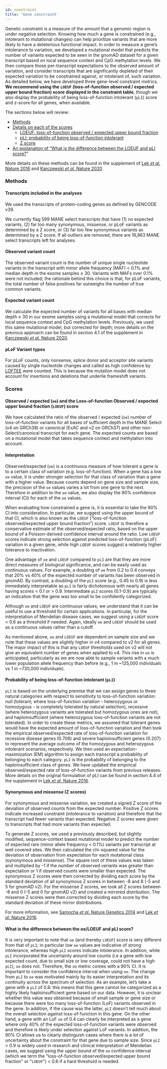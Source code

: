 ```yaml
---
id: constraint
title: 'Gene constraint'
---
```


Genetic constraint is a measure of the amount that a genomic region is under negative selection. Knowing how much a gene is constrained (e.g., intolerant to mutational changes) can help prioritize variants that are more likely to have a deleterious functional impact. In order to measure a gene’s intolerance to variation, we developed a mutational model that predicts the number of variants expected to be seen in the gnomAD dataset for a given transcript based on local sequence context and CpG methylation levels. We then compare those per-transcript expectations to the observed amount of variation, and consider transcripts that are significantly depleted of their expected variation to be constrained against, or intolerant of, such variation. As detailed below, we have developed three gene-level constraint metrics. **We recommend using the `LOEUF` (loss-of-function observed / expected upper bound fraction) score displayed in the constraint table**, though we also display the probability of being loss-of-function intolerant (`pLI`) score and z-score for all genes, when available.

The sections below will review:

- [Methods](/help/constraint#methods)
- [Details on each of the scores](/help/constraint#scores)
  - [LOEUF: loss-of-function observed / expected upper bound fraction](/help/constraint#loeuf)
  - [pLI: probability of being loss-of-function intolerant](/help/constraint#pli)
  - [Z score](/help/constraint#z-score)
- [An explanation of “What is the difference between the LOEUF and pLI score?](/help/constraint#loeuf-vs-pli)”

More details on these methods can be found in the supplement of [Lek _et al._ Nature 2016](https://www.nature.com/articles/nature19057) and [Karczewski _et al._ Nature 2020](https://www.nature.com/articles/s41586-020-2308-7).

### <a id="methods"></a> Methods

#### Transcripts included in the analyses

We used the transcripts of protein-coding genes as defined by GENCODE v39.

We currently flag 599 MANE select transcripts that have (1) no expected variants, (2) far too many synonymous, missense, or pLoF variants as determined by a Z score, or (3) far too few synonymous variants as determined by a Z score. If all outliers are removed, there are 16,863 MANE select transcripts left for analyses.

#### Observed variant count

The observed variant count is the number of unique single nucleotide variants in the transcript with minor allele frequency (MAF) < 0.1% and median depth in the exome samples ≥ 30. Variants with MAFs over 0.1% were not included; the rationale behind this choice is that, for pLoF variants, the total number of false positives far outweighs the number of true common variants.

#### Expected variant count

We calculate the expected number of variants for all bases with median depth ≥ 30 in our exome samples using a mutational model that corrects for local sequence context and CpG methylation levels. Previously, we used this same mutational model, but corrected for depth; more details on the previous approach can be found in section 4.1 of the supplement in [Karczewski _et al._ Nature 2020](https://www.nature.com/articles/s41586-020-2308-7).

#### pLoF Variant types

For pLoF counts, only nonsense, splice donor and acceptor site variants caused by single nucleotide changes and called as high confidence by [LOFTEE](https://gnomad.broadinstitute.org/help/vep#loftee) were counted. This is because the mutation model does not account for insertions and deletions that underlie frameshift variants.

### <a id="scores"></a>Scores

#### <a id="loeuf"></a>Observed / expected (`oe`) and the Loss-of-function Observed / expected upper bound fraction (`LOEUF`) score

We have calculated the ratio of the observed / expected (`oe`) number of loss-of-function variants for all bases of sufficient depth in the MANE Select (v4 on GRCh38) or canonical (ExAC and v2 on GRCh37) and other non-Select/canonical transcript for each gene. The expected counts are based on a mutational model that takes sequence context and methylation into account.

#### Interpretation

Observed/expected (`oe`) is a continuous measure of how tolerant a gene is to a certain class of variation (e.g. loss-of-function). When a gene has a low `oe` value, it is under stronger selection for that class of variation than a gene with a higher value. Because counts depend on gene size and sample size, the precision of the `oe` values varies a lot from one gene to the next. Therefore in addition to the `oe` value, we also display the 90% confidence interval (CI) for each of the `oe` values.

When evaluating how constrained a gene is, it is essential to take the 90% CI into consideration. In particular, we suggest using the upper bound of that CI, which is also known as the `LOEUF` (“loss-of-function observed/expected upper bound fraction”) score. `LOEUF` is therefore a conservative estimate of the observed/expected ratio, based on the upper bound of a Poisson-derived confidence interval around the ratio. Low `LOEUF` scores indicate strong selection against predicted loss-of-function (pLoF) variation in a given gene, while high `LOEUF` scores suggest a relatively higher tolerance to inactivation.

One advantage of `oe` and `LOEUF` compared to `pLI` are that they are more direct measures of biological significance, and can be easily used as continuous values. For example, a doubling of `oe` from 0.2 to 0.4 conveys that 20% vs 40% of the expected number of variants has been observed in gnomAD. By contrast, a doubling of the `pLI` score (e.g., 0.45 to 0.9) is less immediately interpretable as `pLI` is fairly dichotomous with nearly all genes having scores < 0.1 or > 0.9. Intermediate `pLI` scores (0.1-0.9) are typically an indication that the gene was too small to be confidently categorized.

Although `oe` and `LOEUF` are continuous values, we understand that it can be useful to use a threshold for certain applications. In particular, for the interpretation of Mendelian disease cases, we suggest using a `LOEUF` score < 0.6 as a threshold if needed. Again, ideally `oe` and `LOEUF` should be used as a continuous values rather than a cutoff.

As mentioned above, `oe` and `LOEUF` are dependent on sample size and we note that these values are slightly higher in v4 compared to v2 for all genes. The major impact of this is that any `LOEUF` thresholds used on v2 will not give an equivalent number of genes when applied to v4. This rise in `oe` is anticipated, particularly as we are now able to sample variants with a much lower population allele frequency than before (e.g., 1 in ~125,000 individuals vs 1 in ~730,000 individuals).

#### <a id="pli"></a>Probability of being loss-of-function intolerant (`pLI`)

`pLI` is based on the underlying premise that we can assign genes to three natural categories with respect to sensitivity to loss-of-function variation: null (tolerant; where loss-of-function variation – heterozygous or homozygous - is completely tolerated by natural selection), recessive (where heterozygous variants are tolerated but homozygous ones are not), and haploinsufficient (where heterozygous loss-of-function variants are not tolerated). In order to create these metrics, we assumed that tolerant genes would have the expected amount of loss-of-function variation and then took the empirical observed/expected rate of loss-of-function variation for recessive disease genes (0.706) and severe haploinsufficient genes (0.207) to represent the average outcome of the homozygous and heterozygous intolerant scenarios, respectively. We then used an expectation-maximization (EM) algorithm to assign each transcript a probability of belonging to each category. `pLI` is the probability of belonging to the haploinsufficient class of genes. We have updated the empirical observed/expected rate of loss-of-function variants from previous releases. More details on the original formulation of pLI can be found in section 4.4 of the supplement in [Lek _et al._ Nature 2016](https://www.nature.com/articles/nature19057).

#### <a id="z-score"></a>Synonymous and missense (Z scores)

For synonymous and missense variation, we created a signed Z score of the deviation of observed counts from the expected number. Positive Z scores indicate increased constraint (intolerance to variation) and therefore that the transcript had fewer variants than expected. Negative Z scores were given to transcripts that had more variants than expected.

To generate Z scores, we used a previously described, but slightly modified, sequence-context based mutational model to predict the number of expected rare (minor allele frequency < 0.1%) variants per transcript at well covered sites. We then calculated the chi-squared value for the deviation of observation from expectation for each mutational class (synonymous and missense). The square root of these values was taken and multiplied by -1 if the number of observed variants was greater than expectation or 1 if observed counts were smaller than expected. The synonymous Z scores were then corrected by dividing each score by the standard deviation of all synonymous Z scores in between -8 and 8 (-5 and 5 for gnomAD v2). For the missense Z scores, we took all Z scores between -8 and 0 (-5 and 0 for gnomAD v2) and created a mirrored distribution. The missense Z scores were then corrected by dividing each score by the standard deviation of these mirror distributions.

For more information, see [Samocha _et al._ Nature Genetics 2014](https://www.nature.com/articles/ng.3050) and [Lek _et al._ Nature 2016](https://www.nature.com/articles/nature19057).

#### <a id="loeuf-vs-pli"></a>What is the difference between the oe/LOEUF and pLI score?

It is very important to note that `oe` (and thereby `LOEUF`) score is very different from that of `pLI`; in particular low `oe` values are indicative of strong intolerance, whereas high `pLI` scores indicate intolerance. In addition, while `pLI` incorporated the uncertainty around low counts (i.e a gene with low expected count, due to small size or low coverage, could not have a high `pLI`), `oe` does not. Therefore, the `oe` metric comes with a 90% CI. It is important to consider the confidence interval when using `oe`. The change from `pLI` to `oe` was motivated mainly by its easier interpretation and its continuity across the spectrum of selection. As an example, let’s take a gene with a `pLI` of 0.8: this means that this gene cannot be categorized as a highly likely haploinsufficient gene based on our data. However, it is unclear whether this value was obtained because of small sample or gene size or because there were too many loss-of-function (LoF) variants observed in the gene. In addition, if the cause was the latter, `pLI` doesn’t tell much about the overall selection against loss-of-function in this gene. On the other hand, a gene with an LoF `oe` of 0.4 can clearly be interpreted as a gene where only 40% of the expected loss-of-function variants were observed and therefore is likely under selection against LoF variants. In addition, the 90% CI allows us to clearly distinguish cases where there is a lot of uncertainty about the constraint for that gene due to sample size. Since `pLI` > 0.9 is widely used in research and clinical interpretation of Mendelian cases, we suggest using the upper bound of the `oe` confidence interval (which we term the "loss-of-function observed/expected upper bound fraction" or "`LOEUF`") < 0.6 if a hard threshold is needed.
